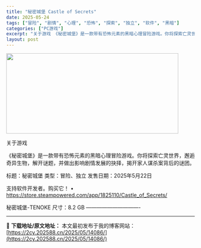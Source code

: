 ```yaml
---
title: "秘密城堡 Castle of Secrets"
date: 2025-05-24
tags: ["冒险", "剧情", "心理", "恐怖", "探索", "独立", "软件", "黑暗"]
categories: ["PC游戏"]
excerpt: "关于游戏 《秘密城堡》是一款带有恐怖元素的黑暗心理冒险游戏。你将探索亡灵世界，邂逅奇异生物，解开谜题，并做出影响剧情发展的抉择，揭开家人谋杀案背后的谜团。 标题：秘密城堡 类型：冒险、独立 发售日期：2025年5月22日 支持软件开发者。购买它！ • https://store.steampower&hellip;"
layout: post
---
```


<img src="https://2cy.202588.cn/wp-content/uploads/2025/05/2025052403183273.webp" alt="" width="460" height="215" class="aligncenter size-full wp-image-14079" />

关于游戏

《秘密城堡》是一款带有恐怖元素的黑暗心理冒险游戏。你将探索亡灵世界，邂逅奇异生物，解开谜题，并做出影响剧情发展的抉择，揭开家人谋杀案背后的谜团。

标题：秘密城堡
类型：冒险、独立
发售日期：2025年5月22日

支持软件开发者。购买它！
• https://store.steampowered.com/app/1825110/Castle_of_Secrets/

秘密城堡-TENOKE
尺寸：8.2 GB
——————————- 

---
📖 **下载地址/原文地址：** 本文最初发布于我的博客网站：[https://2cy.202588.cn/2025/05/14086/](https://2cy.202588.cn/2025/05/14086/)
